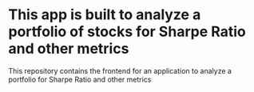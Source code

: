 # This app is built to analyze a portfolio of stocks for Sharpe Ratio and other metrics

This repository contains the frontend for an application to analyze a portfolio for Sharpe Ratio and other metrics
